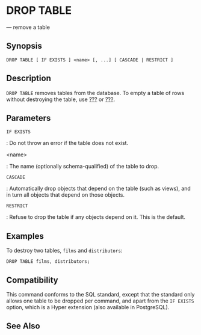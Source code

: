 # DROP TABLE

— remove a table

## Synopsis

```sql_template
DROP TABLE [ IF EXISTS ] <name> [, ...] [ CASCADE | RESTRICT ]
```

## Description

`DROP TABLE` removes tables from the database. To empty a table of rows
without destroying the table, use [???](#sql-delete) or
[???](#sql-truncate).

## Parameters

`IF EXISTS`

:   Do not throw an error if the table does not exist.

\<name\>

:   The name (optionally schema-qualified) of the table to drop.

`CASCADE`

:   Automatically drop objects that depend on the table (such as views),
    and in turn all objects that depend on those objects.

`RESTRICT`

:   Refuse to drop the table if any objects depend on it. This is the
    default.

## Examples

To destroy two tables, `films` and `distributors`:

    DROP TABLE films, distributors;

## Compatibility

This command conforms to the SQL standard, except that the standard only
allows one table to be dropped per command, and apart from the
`IF EXISTS` option, which is a Hyper extension (also available in
PostgreSQL).

## See Also
